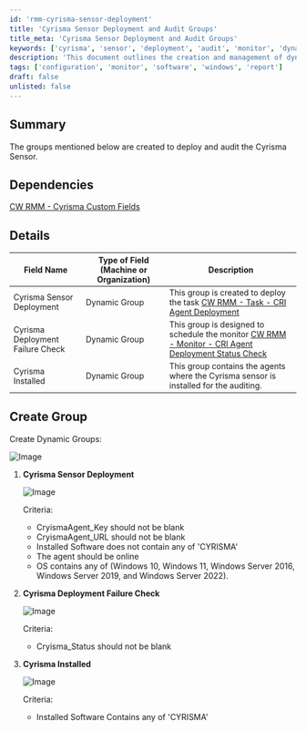 ```yaml
---
id: 'rmm-cyrisma-sensor-deployment'
title: 'Cyrisma Sensor Deployment and Audit Groups'
title_meta: 'Cyrisma Sensor Deployment and Audit Groups'
keywords: ['cyrisma', 'sensor', 'deployment', 'audit', 'monitor', 'dynamic', 'groups']
description: 'This document outlines the creation and management of dynamic groups for deploying and auditing the Cyrisma Sensor within ConnectWise RMM. It details the necessary criteria for each group and their respective functions in monitoring the deployment status and installed agents.'
tags: ['configuration', 'monitor', 'software', 'windows', 'report']
draft: false
unlisted: false
---
```

## Summary

The groups mentioned below are created to deploy and audit the Cyrisma Sensor.

## Dependencies

[CW RMM - Cyrisma Custom Fields](https://proval.itglue.com/DOC-5078775-15298953)

## Details

| Field Name                     | Type of Field (Machine or Organization) | Description                                                                                       |
|--------------------------------|-----------------------------------------|---------------------------------------------------------------------------------------------------|
| Cyrisma Sensor Deployment       | Dynamic Group                          | This group is created to deploy the task [CW RMM - Task - CRI Agent Deployment](https://proval.itglue.com/DOC-5078775-15298955) |
| Cyrisma Deployment Failure Check | Dynamic Group                          | This group is designed to schedule the monitor [CW RMM - Monitor - CRI Agent Deployment Status Check](https://proval.itglue.com/DOC-5078775-15298956) |
| Cyrisma Installed               | Dynamic Group                          | This group contains the agents where the Cyrisma sensor is installed for the auditing.           |

## Create Group

Create Dynamic Groups:

![Image](..\..\..\static\img\Cyrisma-Sensor\image_1.png)

1. **Cyrisma Sensor Deployment**

   ![Image](..\..\..\static\img\Cyrisma-Sensor\image_2.png)

   Criteria:

   - CryismaAgent_Key should not be blank
   - CryismaAgent_URL should not be blank
   - Installed Software does not contain any of 'CYRISMA'
   - The agent should be online
   - OS contains any of (Windows 10, Windows 11, Windows Server 2016, Windows Server 2019, and Windows Server 2022).

2. **Cyrisma Deployment Failure Check**

   ![Image](..\..\..\static\img\Cyrisma-Sensor\image_3.png)

   Criteria:
   - Cryisma_Status should not be blank

3. **Cyrisma Installed**

   ![Image](..\..\..\static\img\Cyrisma-Sensor\image_4.png)

   Criteria:
   - Installed Software Contains any of 'CYRISMA'


